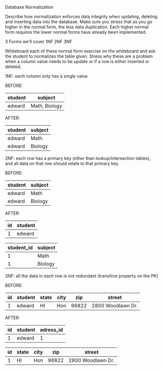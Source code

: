 Database Normalization

Describe how normalization enforces data integrity when updating, deleting and
inserting data into the database. Make sure you stress that as you go higher in
the normal form, the less data duplication. Each higher normal form requires
the lower normal forms have already been implemented.

3 Forms we'll cover
1NF
2NF
3NF

Whiteboard each of these normal form exercise on the whiteboard and ask the
student to normalizes the table given. Stress why these are a problem when a
column value needs to be update or if a row is either inserted or deleted.


1NF: each column only has a single value

BEFORE:

 student | subject       
----------|--------------
 edward  | Math, Biology


AFTER:

 student | subject       
---------|---------------
 edward  | Math          
 edward  | Biology       



2NF: each row has a primary key (other than lookup/intersection tables), and
all data on that row should relate to that primary key.

BEFORE:

 student | subject      
---------|---------------
 edward  | Math          
 edward  | Biology       


AFTER:

 id | student
----|----------
 1  | edward  



 student_id | subject       
------------|---------------
 1          | Math          
 1          | Biology       



3NF: all the data in each row is not redundant (transitive property on the PK)

BEFORE:

 id | student | state | city | zip   | street            
----|---------|-------|------|-------|---------------------
 1  | edward  | HI    | Hon  | 96822 | 2800 Woodlawn Dr.


AFTER:


 id | student | adress_id
----|---------|-------------
 1  | edward  | 1         



 id | state | city | zip   | street            
----|-------|------|-------|---------------------
 1  | HI    | Hon  | 96822 | 2800 Woodlawn Dr.
